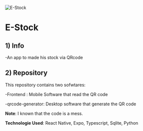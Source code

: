 
![E-Stock](https://github.com/user-attachments/assets/adba1d28-06d8-43e2-a6d2-a2645722dc39)

# E-Stock

## 1) Info
-An app to made his stock via QRcode


## 2) Repository
This repository contains two sofwtares:

  -Frontend : Mobile Software that read the QR code

  -qrcode-generator: Desktop software that generate the QR code





**Note**: I known that the code is a mess.


**Technologie Used**: React Native, Expo, Typescript, Sqlite, Python

